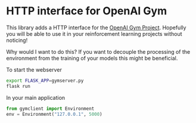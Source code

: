 # HTTP interface for OpenAI Gym
This library adds a HTTP interface for the [OpenAI Gym Project](https://github.com/openai/gym). Hopefully you will be able to use it in your reinforcement learning projects without noticing!

Why would I want to do this? If you want to decouple the processing of the environment from the training of your models this might be beneficial.

To start the webserver
```bash
export FLASK_APP=gymserver.py
flask run
```

In your main application
```python
from gymclient import Environment
env = Environment("127.0.0.1", 5000)
```
